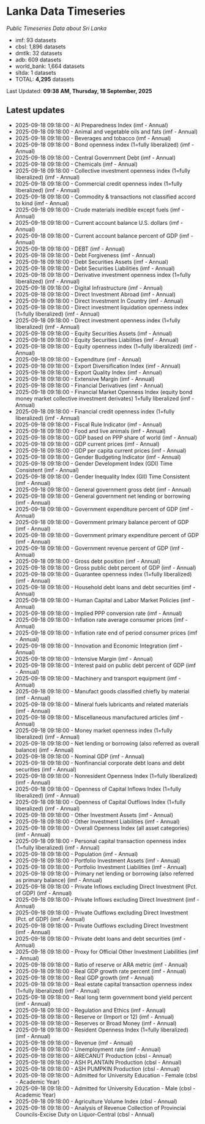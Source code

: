 # Lanka Data Timeseries
*Public Timeseries Data about Sri Lanka*

* imf: 93 datasets
* cbsl: 1,896 datasets
* dmtlk: 32 datasets
* adb: 609 datasets
* world_bank: 1,664 datasets
* sltda: 1 datasets
* TOTAL: **4,295** datasets

Last Updated: **09:38 AM, Thursday, 18 September, 2025**

## Latest updates

* 2025-09-18 09:18:00 - AI Preparedness Index (imf - Annual)
* 2025-09-18 09:18:00 - Animal and vegetable oils and fats (imf - Annual)
* 2025-09-18 09:18:00 - Beverages and tobacco (imf - Annual)
* 2025-09-18 09:18:00 - Bond openness index (1=fully liberalized) (imf - Annual)
* 2025-09-18 09:18:00 - Central Government Debt (imf - Annual)
* 2025-09-18 09:18:00 - Chemicals (imf - Annual)
* 2025-09-18 09:18:00 - Collective investment openness index (1=fully liberalized) (imf - Annual)
* 2025-09-18 09:18:00 - Commercial credit openness index (1=fully liberalized) (imf - Annual)
* 2025-09-18 09:18:00 - Commodity & transactions not classified accord to kind (imf - Annual)
* 2025-09-18 09:18:00 - Crude materials inedible except fuels (imf - Annual)
* 2025-09-18 09:18:00 - Current account balance U.S. dollars (imf - Annual)
* 2025-09-18 09:18:00 - Current account balance percent of GDP (imf - Annual)
* 2025-09-18 09:18:00 - DEBT (imf - Annual)
* 2025-09-18 09:18:00 - Debt Forgiveness (imf - Annual)
* 2025-09-18 09:18:00 - Debt Securities Assets (imf - Annual)
* 2025-09-18 09:18:00 - Debt Securities Liabilities (imf - Annual)
* 2025-09-18 09:18:00 - Derivative investment openness index (1=fully liberalized) (imf - Annual)
* 2025-09-18 09:18:00 - Digital Infrastructure (imf - Annual)
* 2025-09-18 09:18:00 - Direct Investment Abroad (imf - Annual)
* 2025-09-18 09:18:00 - Direct Investment In Country (imf - Annual)
* 2025-09-18 09:18:00 - Direct investment liquidation openness index (1=fully liberalized) (imf - Annual)
* 2025-09-18 09:18:00 - Direct investment openness index (1=fully liberalized) (imf - Annual)
* 2025-09-18 09:18:00 - Equity Securities Assets (imf - Annual)
* 2025-09-18 09:18:00 - Equity Securities Liabilities (imf - Annual)
* 2025-09-18 09:18:00 - Equity openness index (1=fully liberalized) (imf - Annual)
* 2025-09-18 09:18:00 - Expenditure (imf - Annual)
* 2025-09-18 09:18:00 - Export Diversification Index (imf - Annual)
* 2025-09-18 09:18:00 - Export Quality Index (imf - Annual)
* 2025-09-18 09:18:00 - Extensive Margin (imf - Annual)
* 2025-09-18 09:18:00 - Financial Derivatives (imf - Annual)
* 2025-09-18 09:18:00 - Financial Market Openness Index (equity bond money market collective investment derivates) 1=fully liberalized (imf - Annual)
* 2025-09-18 09:18:00 - Financial credit openness index (1=fully liberalized) (imf - Annual)
* 2025-09-18 09:18:00 - Fiscal Rule Indicator (imf - Annual)
* 2025-09-18 09:18:00 - Food and live animals (imf - Annual)
* 2025-09-18 09:18:00 - GDP based on PPP share of world (imf - Annual)
* 2025-09-18 09:18:00 - GDP current prices (imf - Annual)
* 2025-09-18 09:18:00 - GDP per capita current prices (imf - Annual)
* 2025-09-18 09:18:00 - Gender Budgeting Indicator (imf - Annual)
* 2025-09-18 09:18:00 - Gender Development Index (GDI) Time Consistent (imf - Annual)
* 2025-09-18 09:18:00 - Gender Inequality Index (GII) Time Consistent (imf - Annual)
* 2025-09-18 09:18:00 - General government gross debt (imf - Annual)
* 2025-09-18 09:18:00 - General government net lending or borrowing (imf - Annual)
* 2025-09-18 09:18:00 - Government expenditure percent of GDP (imf - Annual)
* 2025-09-18 09:18:00 - Government primary balance percent of GDP (imf - Annual)
* 2025-09-18 09:18:00 - Government primary expenditure percent of GDP (imf - Annual)
* 2025-09-18 09:18:00 - Government revenue percent of GDP (imf - Annual)
* 2025-09-18 09:18:00 - Gross debt position (imf - Annual)
* 2025-09-18 09:18:00 - Gross public debt percent of GDP (imf - Annual)
* 2025-09-18 09:18:00 - Guarantee openness index (1=fully liberalized) (imf - Annual)
* 2025-09-18 09:18:00 - Household debt loans and debt securities (imf - Annual)
* 2025-09-18 09:18:00 - Human Capital and Labor Market Policies (imf - Annual)
* 2025-09-18 09:18:00 - Implied PPP conversion rate (imf - Annual)
* 2025-09-18 09:18:00 - Inflation rate average consumer prices (imf - Annual)
* 2025-09-18 09:18:00 - Inflation rate end of period consumer prices (imf - Annual)
* 2025-09-18 09:18:00 - Innovation and Economic Integration (imf - Annual)
* 2025-09-18 09:18:00 - Intensive Margin (imf - Annual)
* 2025-09-18 09:18:00 - Interest paid on public debt percent of GDP (imf - Annual)
* 2025-09-18 09:18:00 - Machinery and transport equipment (imf - Annual)
* 2025-09-18 09:18:00 - Manufact goods classified chiefly by material (imf - Annual)
* 2025-09-18 09:18:00 - Mineral fuels lubricants and related materials (imf - Annual)
* 2025-09-18 09:18:00 - Miscellaneous manufactured articles (imf - Annual)
* 2025-09-18 09:18:00 - Money market openness index (1=fully liberalized) (imf - Annual)
* 2025-09-18 09:18:00 - Net lending or borrowing (also referred as overall balance) (imf - Annual)
* 2025-09-18 09:18:00 - Nominal GDP (imf - Annual)
* 2025-09-18 09:18:00 - Nonfinancial corporate debt loans and debt securities (imf - Annual)
* 2025-09-18 09:18:00 - Nonresident Openness Index (1=fully liberalized) (imf - Annual)
* 2025-09-18 09:18:00 - Openness of Capital Inflows Index (1=fully liberalized) (imf - Annual)
* 2025-09-18 09:18:00 - Openness of Capital Outflows Index (1=fully liberalized) (imf - Annual)
* 2025-09-18 09:18:00 - Other Investment Assets (imf - Annual)
* 2025-09-18 09:18:00 - Other Investment Liabilities (imf - Annual)
* 2025-09-18 09:18:00 - Overall Openness Index (all asset categories) (imf - Annual)
* 2025-09-18 09:18:00 - Personal capital transaction openness index (1=fully liberalized) (imf - Annual)
* 2025-09-18 09:18:00 - Population (imf - Annual)
* 2025-09-18 09:18:00 - Portfolio Investment Assets (imf - Annual)
* 2025-09-18 09:18:00 - Portfolio Investment Liabilities (imf - Annual)
* 2025-09-18 09:18:00 - Primary net lending or borrowing (also referred as primary balance) (imf - Annual)
* 2025-09-18 09:18:00 - Private Inflows excluding Direct Investment (Pct. of GDP) (imf - Annual)
* 2025-09-18 09:18:00 - Private Inflows excluding Direct Investment (imf - Annual)
* 2025-09-18 09:18:00 - Private Outflows excluding Direct Investment (Pct. of GDP) (imf - Annual)
* 2025-09-18 09:18:00 - Private Outflows excluding Direct Investment (imf - Annual)
* 2025-09-18 09:18:00 - Private debt loans and debt securities (imf - Annual)
* 2025-09-18 09:18:00 - Proxy for Official Other Investment Liabilities (imf - Annual)
* 2025-09-18 09:18:00 - Ratio of reserve or ARA metric (imf - Annual)
* 2025-09-18 09:18:00 - Real GDP growth rate percent (imf - Annual)
* 2025-09-18 09:18:00 - Real GDP growth (imf - Annual)
* 2025-09-18 09:18:00 - Real estate capital transaction openness index (1=fully liberalized) (imf - Annual)
* 2025-09-18 09:18:00 - Real long term government bond yield percent (imf - Annual)
* 2025-09-18 09:18:00 - Regulation and Ethics (imf - Annual)
* 2025-09-18 09:18:00 - Reserve or (Import or 12) (imf - Annual)
* 2025-09-18 09:18:00 - Reserves or Broad Money (imf - Annual)
* 2025-09-18 09:18:00 - Resident Openness Index (1=fully liberalized) (imf - Annual)
* 2025-09-18 09:18:00 - Revenue (imf - Annual)
* 2025-09-18 09:18:00 - Unemployment rate (imf - Annual)
* 2025-09-18 09:18:00 - ARECANUT Production (cbsl - Annual)
* 2025-09-18 09:18:00 - ASH PLANTAIN Production (cbsl - Annual)
* 2025-09-18 09:18:00 - ASH PUMPKIN Production (cbsl - Annual)
* 2025-09-18 09:18:00 - Admitted for University Education - Female (cbsl - Academic Year)
* 2025-09-18 09:18:00 - Admitted for University Education - Male (cbsl - Academic Year)
* 2025-09-18 09:18:00 - Agriculture Volume Index (cbsl - Annual)
* 2025-09-18 09:18:00 - Analysis of Revenue Collection of Provincial Councils-Excise Duty on Liquor-Central (cbsl - Annual)
